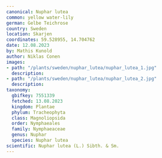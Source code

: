 ```yaml
---
canonical: Nuphar lutea
common: yellow water-lily
german: Gelbe Teichrose
country: Sweden
location: Skarjen
coordinates: 59.528955, 14.704762
date: 12.08.2023
by: Mathis Kunold
author: Niklas Conen
images:
- path: "/plants/sweden/nuphar_lutea/nuphar_lutea_1.jpg"
  description:
- path: "/plants/sweden/nuphar_lutea/nuphar_lutea_2.jpg"
  description:
taxonomy:
  gbifkey: 7551339
  fetched: 13.08.2023
  kingdom: Plantae
  phylum: Tracheophyta
  class: Magnoliopsida
  order: Nymphaeales
  family: Nymphaeaceae
  genus: Nuphar
  species: Nuphar lutea
scientific: Nuphar lutea (L.) Sibth. & Sm.
---
```


